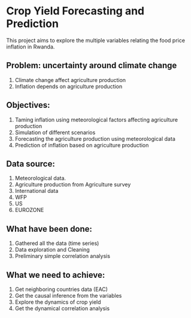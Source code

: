 # Crop Yield Forecasting and Prediction

This project aims to explore the multiple variables relating the food price inflation in Rwanda.

## Problem: uncertainty around climate change
1.	Climate change affect agriculture production
2.	Inflation depends on agriculture production

## Objectives:

1.	Taming inflation using meteorological factors affecting agriculture production
2.	Simulation of different scenarios
3.	Forecasting the agriculture production using meteorological data
4.	Prediction of inflation based on agriculture production

## Data source:

1.	Meteorological data.
2.	Agriculture production from Agriculture survey
3.	International data 
1.	WFP
2.	US
3.	EUROZONE

## What have been done:

1.	Gathered all the data (time series)
2.	Data exploration and Cleaning
3.	Preliminary simple correlation analysis

## What we need to achieve:

1.	Get neighboring countries data (EAC)
2.	Get the causal inference from the variables
3.	Explore the dynamics of crop yield
4.	Get the dynamical correlation analysis

